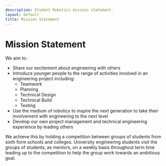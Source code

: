 ```yaml
---
description: Student Robotics mission statement.
layout: default
title: Mission Statement
---
```

Mission Statement
=================

We aim to:

* Share our excitement about engineering with others
* Introduce younger people to the range of activities involved in an engineering project including:
	+ Teamwork
	+ Planning
	+ Technical Design
	+ Technical Build
	+ Testing
* Use the medium of robotics to inspire the next generation to take their involvement with engineering to the next level
* Develop our own project management and technical engineering experience by leading others

We achieve this by holding a competition between groups of students from sixth form schools and colleges. University engineering students visit the groups of students, as mentors, on a weekly basis throughout term time leading up to the competition to help the group work towards an ambitious goal.

